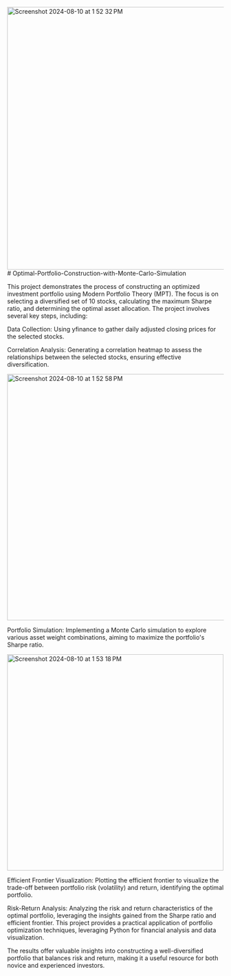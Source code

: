 <img width="611" alt="Screenshot 2024-08-10 at 1 52 32 PM" src="https://github.com/user-attachments/assets/b3039189-1ee1-45fc-8f1e-8488a10cba12"># Optimal-Portfolio-Construction-with-Monte-Carlo-Simulation


This project demonstrates the process of constructing an optimized investment portfolio using Modern Portfolio Theory (MPT). The focus is on selecting a diversified set of 10 stocks, calculating the maximum Sharpe ratio, and determining the optimal asset allocation. The project involves several key steps, including:

Data Collection: Using yfinance to gather daily adjusted closing prices for the selected stocks.

Correlation Analysis: Generating a correlation heatmap to assess the relationships between the selected stocks, ensuring effective diversification.

<img width="573" alt="Screenshot 2024-08-10 at 1 52 58 PM" src="https://github.com/user-attachments/assets/9f215e59-ea0d-4c5c-b35b-0567bb90c544">


Portfolio Simulation: Implementing a Monte Carlo simulation to explore various asset weight combinations, aiming to maximize the portfolio's Sharpe ratio.

<img width="503" alt="Screenshot 2024-08-10 at 1 53 18 PM" src="https://github.com/user-attachments/assets/a3193b29-efed-4ae9-ac3b-162cf5367389">


Efficient Frontier Visualization: Plotting the efficient frontier to visualize the trade-off between portfolio risk (volatility) and return, identifying the optimal portfolio.

Risk-Return Analysis: Analyzing the risk and return characteristics of the optimal portfolio, leveraging the insights gained from the Sharpe ratio and efficient frontier.
This project provides a practical application of portfolio optimization techniques, leveraging Python for financial analysis and data visualization. 

The results offer valuable insights into constructing a well-diversified portfolio that balances risk and return, making it a useful resource for both novice and experienced investors.
